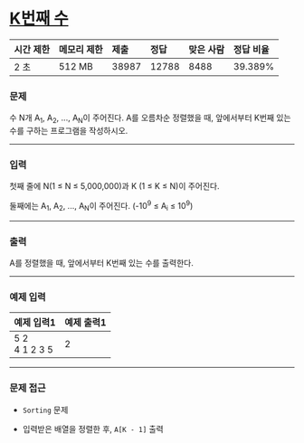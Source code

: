 # [K번째 수](https://www.acmicpc.net/problem/11004)

<div align = center>

| 시간 제한 | 메모리 제한 | 제출  | 정답  | 맞은 사람 | 정답 비율 |
| :-------- | :---------- | :---- | :---- | :-------- | :-------- |
| 2 초      | 512 MB      | 38987 | 12788 | 8488      | 39.389%   |

</div>

### 문제

수 N개 A<sub>1</sub>, A<sub>2</sub>, ..., A<sub>N</sub>이 주어진다. A를 오름차순 정렬했을 때, 앞에서부터 K번째 있는 수를 구하는 프로그램을 작성하시오.

---

### 입력

첫째 줄에 N(1 ≤ N ≤ 5,000,000)과 K (1 ≤ K ≤ N)이 주어진다.

둘째에는 A<sub>1</sub>, A<sub>2</sub>, ..., A<sub>N</sub>이 주어진다. (-10<sup>9</sup> ≤ A<sub>i</sub> ≤ 10<sup>9</sup>)

---

### 출력

A를 정렬했을 때, 앞에서부터 K번째 있는 수를 출력한다.

---

### 예제 입력

| 예제 입력1        | 예제 출력1 |
| :---------------- | :--------- |
| 5 2<br/>4 1 2 3 5 | 2          |

---

### 문제 접근

  - `Sorting` 문제

  - 입력받은 배열을 정렬한 후, `A[K - 1]` 출력